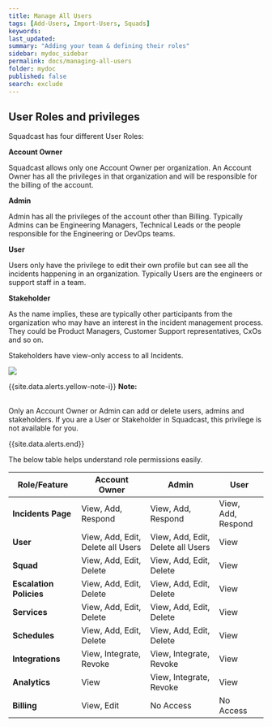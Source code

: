 ```yaml
---
title: Manage All Users
tags: [Add-Users, Import-Users, Squads]
keywords:
last_updated:
summary: "Adding your team & defining their roles"
sidebar: mydoc_sidebar
permalink: docs/managing-all-users
folder: mydoc
published: false
search: exclude
---
```


## User Roles and privileges

Squadcast has four different User Roles: 

**Account Owner**

Squadcast allows only one Account Owner per organization. An Account Owner has all the privileges in that organization and will be responsible for the billing of the account.

**Admin**

Admin has all the privileges of the account other than Billing. Typically Admins can be Engineering Managers, Technical Leads or the people responsible for the Engineering or DevOps teams.

**User**

Users only have the privilege to edit their own profile but can see all the incidents happening in an organization. Typically Users are the engineers or support staff in a team.

**Stakeholder**

As the name implies, these are typically other participants from the organization who may have an interest in the incident management process. They could be Product Managers, Customer Support representatives, CxOs and so on.

Stakeholders have view-only access to all Incidents.

![](images/stakeholders.png)

{{site.data.alerts.yellow-note-i}}
<b>Note: </b>
<p><br/>Only an Account Owner or Admin can add or delete users, admins and stakeholders. 
If you are a User or Stakeholder in Squadcast, this privilege is not available for you.</p>
{{site.data.alerts.end}}

The below table helps understand role permissions easily.

<style>
table{
   max-width: 100%;
}
th{
   width: 27%;
}
</style>

| Role/Feature               | Account Owner                        | Admin                                | User               |
|----------------------------|--------------------------------------|--------------------------------------|--------------------|
| **Incidents Page**         | View, Add, Respond                   | View, Add, Respond                   | View, Add, Respond |
| **User**                   | View, Add, Edit, Delete all Users    | View, Add, Edit, Delete all Users    | View               |
| **Squad**                  | View, Add, Edit, Delete              | View, Add, Edit, Delete              | View               |
| **Escalation Policies**    | View, Add, Edit, Delete              | View, Add, Edit, Delete              | View               |
| **Services**               | View, Add, Edit, Delete              | View, Add, Edit, Delete              | View               |
| **Schedules**              | View, Add, Edit, Delete              | View, Add, Edit, Delete              | View               |
| **Integrations**           | View, Integrate, Revoke              | View, Integrate, Revoke              | View               |
| **Analytics**              | View                                 | View, Integrate, Revoke              | View               |
| **Billing**                | View, Edit                           | No Access                            | No Access          |
